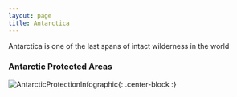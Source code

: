 ```yaml
---
layout: page
title: Antarctica
---
```

Antarctica is one of the last spans of intact wilderness in the world

### Antarctic Protected Areas

![AntarcticProtectionInfographic](InfoGraph_NComm.png){: .center-block :}
